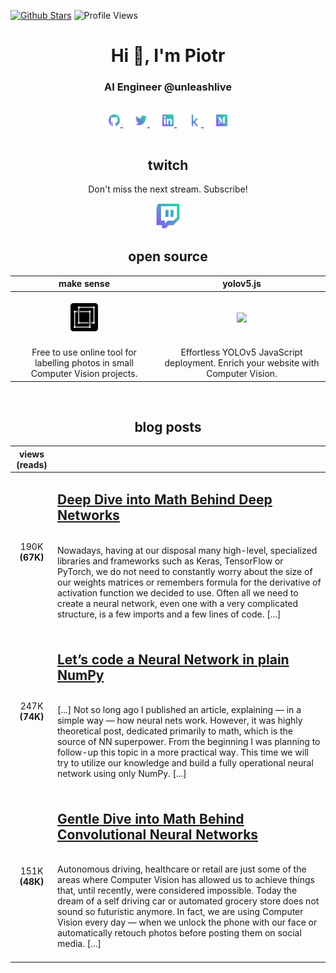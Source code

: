 [![Github Stars](https://img.shields.io/badge/stars-nominate-brightgreen?logo=github)](https://stars.github.com/nominate/)
![Profile Views](https://komarev.com/ghpvc/?username=skalskip&style=flat)

<h1 align="center">Hi 👋, I'm Piotr</h1>
<h3 align="center">AI Engineer @unleashlive</h3>

<br/>

<div align="center">
    <a href="https://github.com/SkalskiP">
        <img src="https://github.com/SkalskiP/SkalskiP/blob/master/icons/github.png" width="4%"/>
    </a>
    <img src="https://github.com/SkalskiP/SkalskiP/blob/master/icons/transparent.png" width="3%"/>
    <a href="https://twitter.com/skalskip92">
        <img src="https://github.com/SkalskiP/SkalskiP/blob/master/icons/twitter.png" width="4%"/>
    </a>
    <img src="https://github.com/SkalskiP/SkalskiP/blob/master/icons/transparent.png" width="3%"/>
    <a href="https://linkedin.com/in/piotr-skalski-36b5b4122">
        <img src="https://github.com/SkalskiP/SkalskiP/blob/master/icons/linkedin.png" width="4%"/>
    </a>
    <img src="https://github.com/SkalskiP/SkalskiP/blob/master/icons/transparent.png" width="3%"/>
    <a href="https://kaggle.com/skalskip">
        <img src="https://github.com/SkalskiP/SkalskiP/blob/master/icons/kaggle.png" width="4%"/>
    </a>
    <img src="https://github.com/SkalskiP/SkalskiP/blob/master/icons/transparent.png" width="3%"/>
    <a href="https://medium.com/@piotr.skalski92">
        <img src="https://github.com/SkalskiP/SkalskiP/blob/master/icons/medium.png" width="4%" />
    </a>
</div>

<br/>

## <div align="center">twitch</div>

<p align="center">Don't miss the next stream. Subscribe!</p>

<div align="center">
    <a href="https://www.twitch.tv/skalskip">
        <img src="https://github.com/SkalskiP/SkalskiP/blob/master/icons/twitch.png" width="8%"/>
    </a>
</div>

## <div align="center">open source</div>

| make sense | yolov5.js |
|:----------:|:----------:|
| <br/><a href="https://github.com/SkalskiP/make-sense"><img src="https://github.com/SkalskiP/SkalskiP/blob/master/icons/make-sense.png" width="20%" /></a><br/><br/> | <br/><a href="[https://github.com/SkalskiP/yolov5js"><img src="https://user-images.githubusercontent.com/26109316/195828394-1906b7aa-cfbb-4c0e-8755-25bbe5fdc22f.png" width="20%" /></a><br/><br/> |
| Free to use online tool for labelling photos in small Computer Vision projects. | Effortless YOLOv5 JavaScript deployment. Enrich your website with Computer Vision. |

<br/>

## <div align="center">blog posts</div>

| views (reads) |                                                                                                                   | 
|:-------------:|:------------------------------------------------------------------------------------------------------------------|
| 190K **(67K)** |  <h2><a href="https://towardsdatascience.com/https-medium-com-piotr-skalski92-deep-dive-into-deep-networks-math-17660bc376ba">Deep Dive into Math Behind Deep Networks</a></h2> <br/> Nowadays, having at our disposal many high-level, specialized libraries and frameworks such as Keras, TensorFlow or PyTorch, we do not need to constantly worry about the size of our weights matrices or remembers formula for the derivative of activation function we decided to use. Often all we need to create a neural network, even one with a very complicated structure, is a few imports and a few lines of code. [...] <br/><br/>|
| 247K **(74K)** |  <h2><a href="https://towardsdatascience.com/lets-code-a-neural-network-in-plain-numpy-ae7e74410795">Let’s code a Neural Network in plain NumPy</a></h2> <br/> [...] Not so long ago I published an article, explaining — in a simple way — how neural nets work. However, it was highly theoretical post, dedicated primarily to math, which is the source of NN superpower. From the beginning I was planning to follow-up this topic in a more practical way. This time we will try to utilize our knowledge and build a fully operational neural network using only NumPy. [...] <br/><br/> |
| 151K **(48K)** |  <h2><a href="https://towardsdatascience.com/gentle-dive-into-math-behind-convolutional-neural-networks-79a07dd44cf9">Gentle Dive into Math Behind Convolutional Neural Networks</a></h2> <br/> Autonomous driving, healthcare or retail are just some of the areas where Computer Vision has allowed us to achieve things that, until recently, were considered impossible. Today the dream of a self driving car or automated grocery store does not sound so futuristic anymore. In fact, we are using Computer Vision every day — when we unlock the phone with our face or automatically retouch photos before posting them on social media. [...] <br/><br/> |
